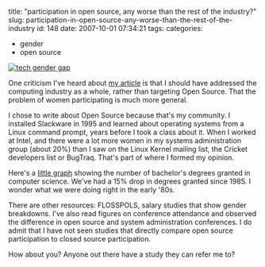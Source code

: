 title: "participation in open source, any worse than the rest of the industry?"
slug: participation-in-open-source-any-worse-than-the-rest-of-the-industry
id: 148
date: 2007-10-01 07:34:21
tags: 
categories: 
- gender
- open source

[![tech gender gap](http://www.chesnok.com/daily/wp-content/uploads/2007/10/tech_gender_gap.thumbnail.jpg)](http://www.chesnok.com/daily/2007/10/01/participation-in-open-source-any-worse-than-the-rest-of-the-industry/tech-gender-gap/ "tech gender gap")

One criticism I've heard about [my article](http://www.oreillynet.com/pub/a/womenintech/2007/09/28/to-sir-with-love-how-to-get-more-women-involved-in-open-source.html) is that I should have addressed the computing industry as a whole, rather than targeting Open Source. That the problem of women participating is much more general.

I chose to write about Open Source because that's my community. I installed Slackware in 1995 and learned about operating systems from a Linux command prompt, years before I took a class about it. When I worked at Intel, and there were a lot more women in my systems administration group (about 20%) than I saw on the Linux Kernel mailing list, the Cricket developers list or BugTraq. That's part of where I formed my opinion. 

Here's a [little graph](http://apnews1.iwon.com/image/20070920/COMPUTER_SCIENCE_WOMEN.sff_GFX119_20070920164947.html?date=20070923&docid=D8RR94080) showing the number of bachelor's degrees granted in computer science.    We've had a 15% drop in degrees granted since 1985\. I wonder what we were doing right in the early '80s.

There are other resources: FLOSSPOLS, salary studies that show gender breakdowns. I've also read figures on conference attendance and observed the difference in open source and system administration conferences. I do admit that I have not seen studies that directly compare open source participation to closed source participation. 

How about you? Anyone out there have a study they can refer me to?

